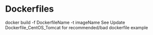 # Dockerfiles
docker build -f DockerfileName  -t imageName
See Update Dockerfile_CentOS_Tomcat for recommended/bad dockerfile example
